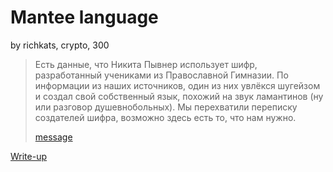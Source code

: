 # Mantee language
by richkats, crypto, 300

> Есть данные, что Никита Пывнер использует шифр, разработанный учениками из Православной Гимназии. По информации из наших источников, один из них увлёкся шугейзом и создал свой собственный язык, похожий на звук ламантинов (ну или разговор душевнобольных). Мы перехватили переписку создателей шифра, возможно здесь есть то, что нам нужно.
>
> [message](message)

[Write-up](WRITEUP.md)